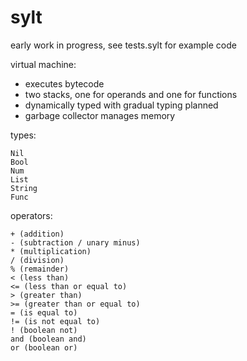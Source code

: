# sylt

early work in progress, see tests.sylt for example code

virtual machine:
- executes bytecode
- two stacks, one for operands and one for functions
- dynamically typed with gradual typing planned
- garbage collector manages memory

types:
```
Nil
Bool
Num
List
String
Func
```

operators:
```
+ (addition)
- (subtraction / unary minus)
* (multiplication)
/ (division)
% (remainder)
< (less than)
<= (less than or equal to)
> (greater than)
>= (greater than or equal to)
= (is equal to)
!= (is not equal to)
! (boolean not)
and (boolean and)
or (boolean or)
```


